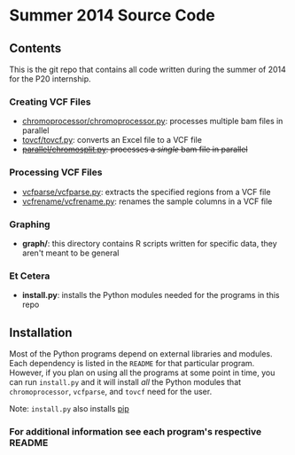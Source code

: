 # Summer 2014 Source Code
## Contents
This is the git repo that contains all code written during the summer of 2014
for the P20 internship.

### Creating VCF Files
* [chromoprocessor/chromoprocessor.py](chromoprocessor/README.md):
processes multiple bam files in parallel
* [tovcf/tovcf.py](tovcf/README.md):
converts an Excel file to a VCF file
* <strike>[parallel/chromosplit.py](parallel/README.md):
processes a _single_ bam file in parallel</strike>

### Processing VCF Files
* [vcfparse/vcfparse.py](vcfparse/README.md):
extracts the specified regions from a VCF file
* [vcfrename/vcfrename.py](vcfrename/README.md):
renames the sample columns in a VCF file

### Graphing
* __graph/__:
this directory contains R scripts written for specific data, they aren't
meant to be general

### Et Cetera
* __install.py__:
installs the Python modules needed for the programs in this repo


## Installation
Most of the Python programs depend on external libraries and modules. Each
dependency is listed in the `README` for that particular program. However, if
you plan on using all the programs at some point in time, you can run
`install.py` and it will install _all_ the Python modules that
`chromoprocessor`, `vcfparse`, and `tovcf` need for the user.

Note: `install.py` also installs [pip](https://pypi.python.org/pypi/pip)

### For additional information see each program's respective README
